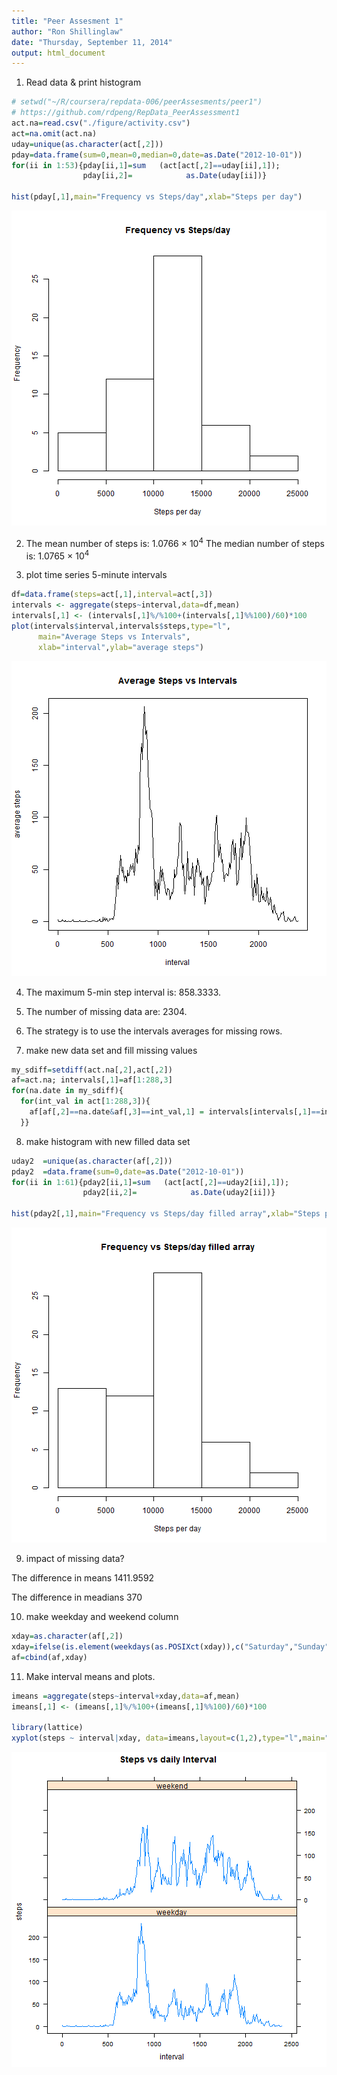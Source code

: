 ```yaml
---
title: "Peer Assesment 1"
author: "Ron Shillinglaw"
date: "Thursday, September 11, 2014"
output: html_document
---
```


1. Read data & print histogram


```r
# setwd("~/R/coursera/repdata-006/peerAssesments/peer1")
# https://github.com/rdpeng/RepData_PeerAssessment1
act.na=read.csv("./figure/activity.csv")
act=na.omit(act.na)
uday=unique(as.character(act[,2]))
pday=data.frame(sum=0,mean=0,median=0,date=as.Date("2012-10-01"))
for(ii in 1:53){pday[ii,1]=sum   (act[act[,2]==uday[ii],1]);
                pday[ii,2]=            as.Date(uday[ii])}
                  
hist(pday[,1],main="Frequency vs Steps/day",xlab="Steps per day")
```

![plot of chunk unnamed-chunk-1](figure/unnamed-chunk-1.png) 

2. The mean number of steps is: 1.0766 &times; 10<sup>4</sup>
   The median number of steps is: 1.0765 &times; 10<sup>4</sup>


3. plot time series 5-minute intervals

```r
df=data.frame(steps=act[,1],interval=act[,3])
intervals <- aggregate(steps~interval,data=df,mean)
intervals[,1] <- (intervals[,1]%/%100+(intervals[,1]%%100)/60)*100
plot(intervals$interval,intervals$steps,type="l",
      main="Average Steps vs Intervals",
      xlab="interval",ylab="average steps")
```

![plot of chunk unnamed-chunk-2](figure/unnamed-chunk-2.png) 

4. The maximum 5-min step interval is: 858.3333.

5. The number of missing data are: 2304.

6. The strategy is to use the intervals averages for missing rows.

7. make new data set and fill missing values

```r
my_sdiff=setdiff(act.na[,2],act[,2])
af=act.na; intervals[,1]=af[1:288,3]
for(na.date in my_sdiff){
  for(int_val in act[1:288,3]){
    af[af[,2]==na.date&af[,3]==int_val,1] = intervals[intervals[,1]==int_val,2]
  }}
```
8. make histogram with new filled data set

```r
uday2  =unique(as.character(af[,2]))
pday2  =data.frame(sum=0,date=as.Date("2012-10-01"))
for(ii in 1:61){pday2[ii,1]=sum   (act[act[,2]==uday2[ii],1]);
                pday2[ii,2]=            as.Date(uday2[ii])}

hist(pday2[,1],main="Frequency vs Steps/day filled array",xlab="Steps per day")
```

![plot of chunk unnamed-chunk-4](figure/unnamed-chunk-4.png) 

9. impact of missing data?

The difference in means 1411.9592

The difference in meadians 370

10. make weekday and weekend column

```r
xday=as.character(af[,2])
xday=ifelse(is.element(weekdays(as.POSIXct(xday)),c("Saturday","Sunday")),"weekend","weekday")
af=cbind(af,xday)
```
11. Make interval means and plots.

```r
imeans =aggregate(steps~interval+xday,data=af,mean)
imeans[,1] <- (imeans[,1]%/%100+(imeans[,1]%%100)/60)*100

library(lattice)
xyplot(steps ~ interval|xday, data=imeans,layout=c(1,2),type="l",main="Steps vs daily Interval")
```

![plot of chunk unnamed-chunk-6](figure/unnamed-chunk-6.png) 




